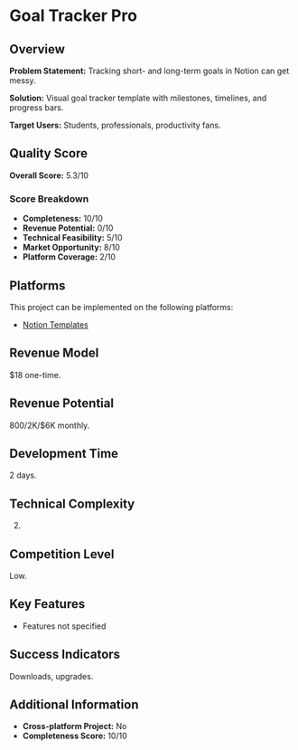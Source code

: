 # Goal Tracker Pro

## Overview
**Problem Statement:** Tracking short- and long-term goals in Notion can get messy.

**Solution:** Visual goal tracker template with milestones, timelines, and progress bars.

**Target Users:** Students, professionals, productivity fans.

## Quality Score
**Overall Score:** 5.3/10

### Score Breakdown
- **Completeness:** 10/10
- **Revenue Potential:** 0/10
- **Technical Feasibility:** 5/10
- **Market Opportunity:** 8/10
- **Platform Coverage:** 2/10

## Platforms
This project can be implemented on the following platforms:
- [Notion Templates](./platforms/notion-templates/)

## Revenue Model
$18 one-time.

## Revenue Potential
$800/$2K/$6K monthly.

## Development Time
2 days.

## Technical Complexity
2.

## Competition Level
Low.

## Key Features
- Features not specified

## Success Indicators
Downloads, upgrades.

## Additional Information
- **Cross-platform Project:** No
- **Completeness Score:** 10/10
